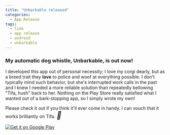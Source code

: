 ```yaml
---
title: "Unbarkable released"
categories:
  - App Release
tags:
  - link
  - app release
  - android
  - unbarkable
---
```


<h3>My automatic dog whistle, Unbarkable, is out now!</h3>

<p>I developed this app out of personal necessity; I love my corgi dearly, but as a breed trait they <b>love</b> to police and woof at everything possible. I don't typically mind such behavior, but she's interrupted work calls in the past and I knew I needed a more reliable solution than repeatedly bellowing "Tifa, hush" back to her. Nothing on the Play Store really satisfied what I wanted out of a bark-stopping app, so I simply wrote my own!</p>

<p>Please check it out if you think it'll ever come in handy. I can vouch that it works brilliantly on Tifa. <i style='font-size:24px' class='fas'>&#xf6d3;</i></p>

<div class="playbutton">
<a href='http://play.google.com/store/apps/details?id=com.belmontsoft.unbarkable&pcampaignid=pcampaignidMKT-Other-global-all-co-prtnr-py-PartBadge-Mar2515-1'><img alt='Get it on Google Play' src='https://play.google.com/intl/en_us/badges/static/images/badges/en_badge_web_generic.png'/></a>
</div>